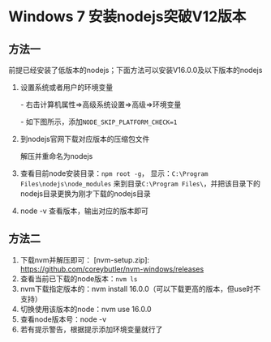 # Windows 7 安装nodejs突破V12版本

## 方法一
前提已经安装了低版本的nodejs；下面方法可以安装V16.0.0及以下版本的nodejs
1. 设置系统或者用户的环境变量

   \- 右击计算机属性=>高级系统设置=>高级=>环境变量

   \- 如下图所示，添加`NODE_SKIP_PLATFORM_CHECK=1`

2. 到nodejs官网下载对应版本的压缩包文件

   [node-v16.0.0-win-x64.zip]: https://nodejs.org/en/download/releases/

   解压并重命名为nodejs

3. 查看目前node安装目录：`npm root -g`，
   显示：`C:\Program Files\nodejs\node_modules`
   来到目录`C:\Program Files\`，并把该目录下的nodejs目录更换为刚才下载的nodejs目录
4. node -v 查看版本，输出对应的版本即可

## 方法二
1. 下载nvm并解压即可： [nvm-setup.zip]: https://github.com/coreybutler/nvm-windows/releases
2. 查看当前已下载的node版本：`nvm ls`
3. nvm下载指定版本的：nvm install 16.0.0（可以下载更高的版本，但use时不支持）
4. 切换使用该版本的node：nvm use 16.0.0
5. 查看node版本号：node -v
6. 若有提示警告，根据提示添加环境变量就行了